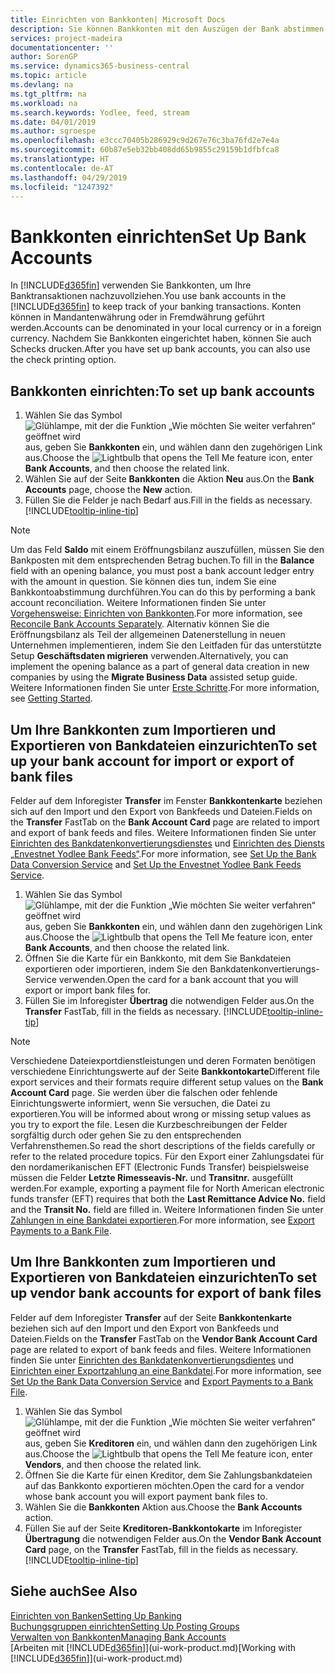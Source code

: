 ```yaml
---
title: Einrichten von Bankkonten| Microsoft Docs
description: Sie können Bankkonten mit den Auszügen der Bank abstimmen.
services: project-madeira
documentationcenter: ''
author: SorenGP
ms.service: dynamics365-business-central
ms.topic: article
ms.devlang: na
ms.tgt_pltfrm: na
ms.workload: na
ms.search.keywords: Yodlee, feed, stream
ms.date: 04/01/2019
ms.author: sgroespe
ms.openlocfilehash: e3ccc70405b286929c9d267e76c3ba76fd2e7e4a
ms.sourcegitcommit: 60b87e5eb32bb408dd65b9855c29159b1dfbfca8
ms.translationtype: HT
ms.contentlocale: de-AT
ms.lasthandoff: 04/29/2019
ms.locfileid: "1247392"
---
```

# <a name="set-up-bank-accounts"></a><span data-ttu-id="63f0c-103">Bankkonten einrichten</span><span class="sxs-lookup"><span data-stu-id="63f0c-103">Set Up Bank Accounts</span></span>
<span data-ttu-id="63f0c-104">In [!INCLUDE[d365fin](includes/d365fin_md.md)] verwenden Sie Bankkonten, um Ihre Banktransaktionen nachzuvollziehen.</span><span class="sxs-lookup"><span data-stu-id="63f0c-104">You use bank accounts in the [!INCLUDE[d365fin](includes/d365fin_md.md)] to keep track of your banking transactions.</span></span> <span data-ttu-id="63f0c-105">Konten können in Mandantenwährung oder in Fremdwährung geführt werden.</span><span class="sxs-lookup"><span data-stu-id="63f0c-105">Accounts can be denominated in your local currency or in a foreign currency.</span></span> <span data-ttu-id="63f0c-106">Nachdem Sie Bankkonten eingerichtet haben, können Sie auch Schecks drucken.</span><span class="sxs-lookup"><span data-stu-id="63f0c-106">After you have set up bank accounts, you can also use the check printing option.</span></span>

## <a name="to-set-up-bank-accounts"></a><span data-ttu-id="63f0c-107">Bankkonten einrichten:</span><span class="sxs-lookup"><span data-stu-id="63f0c-107">To set up bank accounts</span></span>
1. <span data-ttu-id="63f0c-108">Wählen Sie das Symbol ![Glühlampe, mit der die Funktion „Wie möchten Sie weiter verfahren“ geöffnet wird](media/ui-search/search_small.png "Wie möchten Sie weiter verfahren?") aus, geben Sie **Bankkonten** ein, und wählen dann den zugehörigen Link aus.</span><span class="sxs-lookup"><span data-stu-id="63f0c-108">Choose the ![Lightbulb that opens the Tell Me feature](media/ui-search/search_small.png "Tell me what you want to do") icon, enter **Bank Accounts**, and then choose the related link.</span></span>
2. <span data-ttu-id="63f0c-109">Wählen Sie auf der Seite **Bankkonten** die Aktion **Neu** aus.</span><span class="sxs-lookup"><span data-stu-id="63f0c-109">On the **Bank Accounts** page, choose the **New** action.</span></span>
3. <span data-ttu-id="63f0c-110">Füllen Sie die Felder je nach Bedarf aus.</span><span class="sxs-lookup"><span data-stu-id="63f0c-110">Fill in the fields as necessary.</span></span> [!INCLUDE[tooltip-inline-tip](includes/tooltip-inline-tip_md.md)]

> [!NOTE]
> <span data-ttu-id="63f0c-111">Um das Feld **Saldo** mit einem Eröffnungsbilanz auszufüllen, müssen Sie den Bankposten mit dem entsprechenden Betrag buchen.</span><span class="sxs-lookup"><span data-stu-id="63f0c-111">To fill in the **Balance** field with an opening balance, you must post a bank account ledger entry with the amount in question.</span></span> <span data-ttu-id="63f0c-112">Sie können dies tun, indem Sie eine Bankkontoabstimmung durchführen.</span><span class="sxs-lookup"><span data-stu-id="63f0c-112">You can do this by performing a bank account reconciliation.</span></span> <span data-ttu-id="63f0c-113">Weitere Informationen finden Sie unter [Vorgehensweise: Einrichten von Bankkonten](bank-how-reconcile-bank-accounts-separately.md).</span><span class="sxs-lookup"><span data-stu-id="63f0c-113">For more information, see [Reconcile Bank Accounts Separately](bank-how-reconcile-bank-accounts-separately.md).</span></span> <span data-ttu-id="63f0c-114">Alternativ können Sie die Eröffnungsbilanz als Teil der allgemeinen Datenerstellung in neuen Unternehmen implementieren, indem Sie den Leitfaden für das unterstützte Setup **Geschäftsdaten migrieren** verwenden.</span><span class="sxs-lookup"><span data-stu-id="63f0c-114">Alternatively, you can implement the opening balance as a part of general data creation in new companies by using the **Migrate Business Data** assisted setup guide.</span></span> <span data-ttu-id="63f0c-115">Weitere Informationen finden Sie unter [Erste Schritte](product-get-started.md).</span><span class="sxs-lookup"><span data-stu-id="63f0c-115">For more information, see [Getting Started](product-get-started.md).</span></span>

## <a name="to-set-up-your-bank-account-for-import-or-export-of-bank-files"></a><span data-ttu-id="63f0c-116">Um Ihre Bankkonten zum Importieren und Exportieren von Bankdateien einzurichten</span><span class="sxs-lookup"><span data-stu-id="63f0c-116">To set up your bank account for import or export of bank files</span></span>
<span data-ttu-id="63f0c-117">Felder auf dem Inforegister **Transfer** im Fenster **Bankkontenkarte** beziehen sich auf den Import und den Export von Bankfeeds und Dateien.</span><span class="sxs-lookup"><span data-stu-id="63f0c-117">Fields on the **Transfer** FastTab on the **Bank Account Card** page are related to import and export of bank feeds and files.</span></span> <span data-ttu-id="63f0c-118">Weitere Informationen finden Sie unter [Einrichten des Bankdatenkonvertierungsdienstes](bank-how-setup-bank-data-conversion-service.md) und [Einrichten des Diensts „Envestnet Yodlee Bank Feeds“](bank-how-setup-bank-statement-service.md).</span><span class="sxs-lookup"><span data-stu-id="63f0c-118">For more information, see [Set Up the Bank Data Conversion Service](bank-how-setup-bank-data-conversion-service.md) and [Set Up the Envestnet Yodlee Bank Feeds Service](bank-how-setup-bank-statement-service.md).</span></span>

1. <span data-ttu-id="63f0c-119">Wählen Sie das Symbol ![Glühlampe, mit der die Funktion „Wie möchten Sie weiter verfahren“ geöffnet wird](media/ui-search/search_small.png "Wie möchten Sie weiter verfahren?") aus, geben Sie **Bankkonten** ein, und wählen dann den zugehörigen Link aus.</span><span class="sxs-lookup"><span data-stu-id="63f0c-119">Choose the ![Lightbulb that opens the Tell Me feature](media/ui-search/search_small.png "Tell me what you want to do") icon, enter **Bank Accounts**, and then choose the related link.</span></span>
2. <span data-ttu-id="63f0c-120">Öffnen Sie die Karte für ein Bankkonto, mit dem Sie Bankdateien exportieren oder importieren, indem Sie den Bankdatenkonvertierungs-Service verwenden.</span><span class="sxs-lookup"><span data-stu-id="63f0c-120">Open the card for a bank account that you will export or import bank files for.</span></span>
3. <span data-ttu-id="63f0c-121">Füllen Sie im Inforegister **Übertrag** die notwendigen Felder aus.</span><span class="sxs-lookup"><span data-stu-id="63f0c-121">On the **Transfer** FastTab, fill in the fields as necessary.</span></span> [!INCLUDE[tooltip-inline-tip](includes/tooltip-inline-tip_md.md)]

> [!NOTE]  
>   <span data-ttu-id="63f0c-122">Verschiedene Dateiexportdienstleistungen und deren Formaten benötigen verschiedene Einrichtungswerte auf der Seite **Bankkontokarte**</span><span class="sxs-lookup"><span data-stu-id="63f0c-122">Different file export services and their formats require different setup values on the **Bank Account Card** page.</span></span> <span data-ttu-id="63f0c-123">Sie werden über die falschen oder fehlende Einrichtungswerte informiert, wenn Sie versuchen, die Datei zu exportieren.</span><span class="sxs-lookup"><span data-stu-id="63f0c-123">You will be informed about wrong or missing setup values as you try to export the file.</span></span> <span data-ttu-id="63f0c-124">Lesen die Kurzbeschreibungen der Felder sorgfältig durch oder gehen Sie zu den entsprechenden Verfahrensthemen.</span><span class="sxs-lookup"><span data-stu-id="63f0c-124">So read the short descriptions of the fields carefully or refer to the related procedure topics.</span></span> <span data-ttu-id="63f0c-125">Für den Export einer Zahlungsdatei für den nordamerikanischen EFT (Electronic Funds Transfer) beispielsweise müssen die Felder **Letzte Rimesseavis-Nr.** und **Transitnr.** ausgefüllt werden.</span><span class="sxs-lookup"><span data-stu-id="63f0c-125">For example, exporting a payment file for North American electronic funds transfer (EFT) requires that both the **Last Remittance Advice No.** field and the **Transit No.** field are filled in.</span></span> <span data-ttu-id="63f0c-126">Weitere Informationen finden Sie unter [Zahlungen in eine Bankdatei exportieren](payables-how-export-payments-bank-file.md).</span><span class="sxs-lookup"><span data-stu-id="63f0c-126">For more information, see [Export Payments to a Bank File](payables-how-export-payments-bank-file.md).</span></span>

## <a name="to-set-up-vendor-bank-accounts-for-export-of-bank-files"></a><span data-ttu-id="63f0c-127">Um Ihre Bankkonten zum Importieren und Exportieren von Bankdateien einzurichten</span><span class="sxs-lookup"><span data-stu-id="63f0c-127">To set up vendor bank accounts for export of bank files</span></span>
<span data-ttu-id="63f0c-128">Felder auf dem Inforegister **Transfer** auf der Seite **Bankkontenkarte** beziehen sich auf den Import und den Export von Bankfeeds und Dateien.</span><span class="sxs-lookup"><span data-stu-id="63f0c-128">Fields on the **Transfer** FastTab on the **Vendor Bank Account Card** page are related to export of bank feeds and files.</span></span> <span data-ttu-id="63f0c-129">Weitere Informationen finden Sie unter [Einrichten des Bankdatenkonvertierungsdientes](bank-how-setup-bank-data-conversion-service.md) und [Einrichten einer Exportzahlung an eine Bankdatei](payables-how-export-payments-bank-file.md).</span><span class="sxs-lookup"><span data-stu-id="63f0c-129">For more information, see [Set Up the Bank Data Conversion Service](bank-how-setup-bank-data-conversion-service.md) and [Export Payments to a Bank File](payables-how-export-payments-bank-file.md).</span></span>

1. <span data-ttu-id="63f0c-130">Wählen Sie das Symbol ![Glühlampe, mit der die Funktion „Wie möchten Sie weiter verfahren“ geöffnet wird](media/ui-search/search_small.png "Wie möchten Sie weiter verfahren?") aus, geben Sie **Kreditoren** ein, und wählen dann den zugehörigen Link aus.</span><span class="sxs-lookup"><span data-stu-id="63f0c-130">Choose the ![Lightbulb that opens the Tell Me feature](media/ui-search/search_small.png "Tell me what you want to do") icon, enter **Vendors**, and then choose the related link.</span></span>
2. <span data-ttu-id="63f0c-131">Öffnen Sie die Karte für einen Kreditor, dem Sie Zahlungsbankdateien auf das Bankkonto exportieren möchten.</span><span class="sxs-lookup"><span data-stu-id="63f0c-131">Open the card for a vendor whose bank account you will export payment bank files to.</span></span>
3. <span data-ttu-id="63f0c-132">Wählen Sie die **Bankkonten** Aktion aus.</span><span class="sxs-lookup"><span data-stu-id="63f0c-132">Choose the **Bank Accounts** action.</span></span>
3. <span data-ttu-id="63f0c-133">Füllen Sie auf der Seite **Kreditoren-Bankkontokarte** im Inforegister **Übertragung** die notwendigen Felder aus.</span><span class="sxs-lookup"><span data-stu-id="63f0c-133">On the **Vendor Bank Account Card** page, on the **Transfer** FastTab, fill in the fields as necessary.</span></span> [!INCLUDE[tooltip-inline-tip](includes/tooltip-inline-tip_md.md)]

## <a name="see-also"></a><span data-ttu-id="63f0c-134">Siehe auch</span><span class="sxs-lookup"><span data-stu-id="63f0c-134">See Also</span></span>
[<span data-ttu-id="63f0c-135">Einrichten von Banken</span><span class="sxs-lookup"><span data-stu-id="63f0c-135">Setting Up Banking</span></span>](bank-setup-banking.md)  
[<span data-ttu-id="63f0c-136">Buchungsgruppen einrichten</span><span class="sxs-lookup"><span data-stu-id="63f0c-136">Setting Up Posting Groups</span></span>](finance-posting-groups.md)  
[<span data-ttu-id="63f0c-137">Verwalten von Bankkonten</span><span class="sxs-lookup"><span data-stu-id="63f0c-137">Managing Bank Accounts</span></span>](bank-manage-bank-accounts.md)  
<span data-ttu-id="63f0c-138">[Arbeiten mit [!INCLUDE[d365fin](includes/d365fin_md.md)]](ui-work-product.md)</span><span class="sxs-lookup"><span data-stu-id="63f0c-138">[Working with [!INCLUDE[d365fin](includes/d365fin_md.md)]](ui-work-product.md)</span></span>
